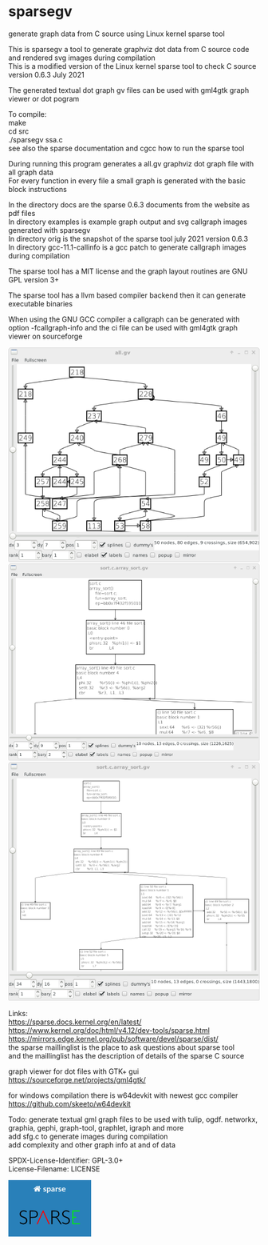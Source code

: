 # sparsegv
generate graph data from C source using Linux kernel sparse tool  
  
This is sparsegv a tool to generate graphviz dot data from C source code and rendered svg images during compilation  
This is a modified version of the Linux kernel sparse tool to check C source version 0.6.3 July 2021  
  
The generated textual dot graph gv files can be used with gml4gtk graph viewer or dot pogram  
  
To compile:  
make  
cd src  
./sparsegv ssa.c  
see also the sparse documentation and cgcc how to run the sparse tool  
  
During running this program generates a all.gv graphviz dot graph file with all graph data  
For every function in every file a small graph is generated with the basic block instructions  
  
In the directory docs are the sparse 0.6.3 documents from the website as pdf files  
In directory examples is example graph output and svg callgraph images generated with sparsegv  
In directory orig is the snapshot of the sparse tool july 2021 version 0.6.3  
In directory gcc-11.1-callinfo is a gcc patch to generate callgraph images during compilation  
  
The sparse tool has a MIT license and the graph layout routines are GNU GPL version 3+  
  
The sparse tool has a llvm based compiler backend then it can generate executable binaries  
  
When using the GNU GCC compiler a callgraph can be generated with option -fcallgraph-info and the ci file can be used with gml4gtk graph viewer on sourceforge  
  
![screenshot1](screenshot1.png)  
![screenshot2](screenshot2.png)  
![screenshot3](screenshot3.png)  
  
Links:  
https://sparse.docs.kernel.org/en/latest/  
https://www.kernel.org/doc/html/v4.12/dev-tools/sparse.html  
https://mirrors.edge.kernel.org/pub/software/devel/sparse/dist/  
the sparse maillinglist is the place to ask questions about sparse tool  
and the maillinglist has the description of details of the sparse C source  
   
graph viewer for dot files with GTK+ gui  
https://sourceforge.net/projects/gml4gtk/  
  
for windows compilation there is w64devkit with newest gcc compiler  
https://github.com/skeeto/w64devkit  
  
Todo:
generate textual gml graph files to be used with tulip, ogdf. networkx, graphia, gephi, graph-tool, graphlet, igraph and more  
add sfg.c to generate images during compilation  
add complexity and other graph info at and of data  
  
SPDX-License-Identifier: GPL-3.0+  
License-Filename: LICENSE  
  
![sparse](sparse.png)
  
